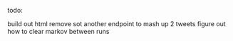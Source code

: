 todo:

build out html
remove sot
another endpoint to mash up 2 tweets
figure out how to clear markov between runs